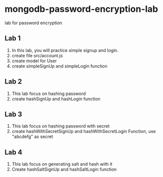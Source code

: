 # mongodb-password-encryption-lab

lab for password encryption

## Lab 1

1. In this lab, you will practice simple signup and login.
2. create file src/account.js
3. create model for User
4. create simpleSignUp and simpleLogin function

## Lab 2

1. This lab focus on hashing password
2. create hashSignUp and hashLogin function

## Lab 3

1. This lab focus on hashing password with secret
2. create hashWithSecretSignUp and hashWithSecretLogin Function, use "abcdefg" as secret

## Lab 4

1. This lab focus on generating salt and hash with it
2. Create hashSaltSignUp and hashSaltLogin function
